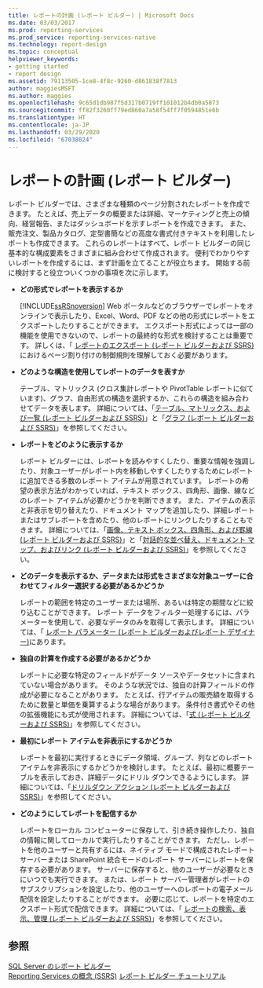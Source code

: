 ```yaml
---
title: レポートの計画 (レポート ビルダー) | Microsoft Docs
ms.date: 03/03/2017
ms.prod: reporting-services
ms.prod_service: reporting-services-native
ms.technology: report-design
ms.topic: conceptual
helpviewer_keywords:
- getting started
- report design
ms.assetid: 79113505-1ce8-4f8c-9260-d861838f7813
author: maggiesMSFT
ms.author: maggies
ms.openlocfilehash: 9c65d1db987f5d317b0719ff101012b4db0a5873
ms.sourcegitcommit: ff82f3260ff79ed860a7a58f54ff7f0594851e6b
ms.translationtype: HT
ms.contentlocale: ja-JP
ms.lasthandoff: 03/29/2020
ms.locfileid: "67038024"
---
```

# <a name="planning-a-report-report-builder"></a>レポートの計画 (レポート ビルダー)
  レポート ビルダーでは、さまざまな種類のページ分割されたレポートを作成できます。 たとえば、売上データの概要または詳細、マーケティングと売上の傾向、経営報告、またはダッシュボードを示すレポートを作成できます。 また、販売注文、製品カタログ、定型書簡などの高度な書式付きテキストを利用したレポートも作成できます。 これらのレポートはすべて、レポート ビルダーの同じ基本的な構成要素をさまざまに組み合わせて作成されます。 便利でわかりやすいレポートを作成するには、まず計画を立てることが役立ちます。 開始する前に検討すると役立ついくつかの事項を次に示します。  
  
-   **どの形式でレポートを表示するか**  
  
     [!INCLUDE[ssRSnoversion](../../includes/ssrsnoversion-md.md)] Web ポータルなどのブラウザーでレポートをオンラインで表示したり、Excel、Word、PDF などの他の形式にレポートをエクスポートしたりすることができます。 エクスポート形式によっては一部の機能を使用できないので、レポートの最終的な形式を検討することは重要です。 詳しくは、「 [レポートのエクスポート &#40;レポート ビルダーおよび SSRS&#41;](../../reporting-services/report-builder/export-reports-report-builder-and-ssrs.md)におけるページ割り付けの制御規則を理解しておく必要があります。  
  
-   **どのような構造を使用してレポートのデータを表すか**  
  
     テーブル、マトリックス (クロス集計レポートや PivotTable レポートに似ています)、グラフ、自由形式の構造を選択するか、これらの構造を組み合わせてデータを表します。 詳細については、「[テーブル、マトリックス、および一覧 (レポート ビルダーおよび SSRS)](../../reporting-services/report-design/tables-matrices-and-lists-report-builder-and-ssrs.md)」と「[グラフ (レポート ビルダーおよび SSRS)](../../reporting-services/report-design/charts-report-builder-and-ssrs.md)」を参照してください。  
  
-   **レポートをどのように表示するか**  
  
     レポート ビルダーには、レポートを読みやすくしたり、重要な情報を強調したり、対象ユーザーがレポート内を移動しやすくしたりするためにレポートに追加できる多数のレポート アイテムが用意されています。 レポートの希望の表示方法がわかっていれば、テキスト ボックス、四角形、画像、線などのレポート アイテムが必要かどうかを判断できます。 また、アイテムの表示と非表示を切り替えたり、ドキュメント マップを追加したり、詳細レポートまたはサブレポートを含めたり、他のレポートにリンクしたりすることもできます。 詳細については、「[画像、テキスト ボックス、四角形、および罫線 (レポート ビルダーおよび SSRS)](../../reporting-services/report-design/images-text-boxes-rectangles-and-lines-report-builder-and-ssrs.md)」と「[対話的な並べ替え、ドキュメント マップ、およびリンク (レポート ビルダーおよび SSRS)](../../reporting-services/report-design/interactive-sort-document-maps-and-links-report-builder-and-ssrs.md)」を参照してください。  
  
-   **どのデータを表示するか、データまたは形式をさまざまな対象ユーザーに合わせてフィルター選択する必要があるかどうか**  
  
     レポートの範囲を特定のユーザーまたは場所、あるいは特定の期間などに絞り込むことができます。 レポート データをフィルター処理するには、パラメーターを使用して、必要なデータのみを取得して表示します。 詳細については、「 [レポート パラメーター (レポート ビルダーおよびレポート デザイナー)](../../reporting-services/report-design/report-parameters-report-builder-and-report-designer.md)にあります。  
  
-   **独自の計算を作成する必要があるかどうか**  
  
     レポートに必要な特定のフィールドがデータ ソースやデータセットに含まれていない場合があります。 そのような状況では、独自の計算フィールドの作成が必要になることがあります。 たとえば、行アイテムの販売額を取得するために数量と単価を乗算するような場合があります。 条件付き書式やその他の拡張機能にも式が使用されます。 詳細については、「[式 (レポート ビルダーおよび SSRS)](../../reporting-services/report-design/expressions-report-builder-and-ssrs.md)」を参照してください。  
  
-   **最初にレポート アイテムを非表示にするかどうか**  
  
     レポートを最初に実行するときにデータ領域、グループ、列などのレポート アイテムを非表示にするかどうかを検討します。 たとえば、最初に概要テーブルを表示しておき、詳細データにドリル ダウンできるようにします。 詳細については、「[ドリルダウン アクション &#40;レポート ビルダーおよび SSRS&#41;](../../reporting-services/report-design/drilldown-action-report-builder-and-ssrs.md)」を参照してください。  
  
-   **どのようにしてレポートを配信するか**  
  
     レポートをローカル コンピューターに保存して、引き続き操作したり、独自の情報に関してローカルで実行したりすることができます。 ただし、レポートを他のユーザーと共有するには、ネイティブ モードで構成されたレポート サーバーまたは SharePoint 統合モードのレポート サーバーにレポートを保存する必要があります。 サーバーに保存すると、他のユーザーが必要なときにいつでも実行できます。 または、レポート サーバー管理者がレポートのサブスクリプションを設定したり、他のユーザーへのレポートの電子メール配信を設定したりすることができます。 必要に応じて、レポートを特定のエクスポート形式で配信できます。 詳細については、「 [レポートの検索、表示、管理 (レポート ビルダーおよび SSRS)](../../reporting-services/report-builder/finding-viewing-and-managing-reports-report-builder-and-ssrs.md)」を参照してください。  
  
## <a name="see-also"></a>参照  
 [SQL Server のレポート ビルダー](../../reporting-services/report-builder/report-builder-in-sql-server-2016.md)   
 [Reporting Services の概念 (SSRS)](../reporting-services-concepts-ssrs.md) [レポート ビルダー チュートリアル](../../reporting-services/report-builder-tutorials.md)  
  
  
